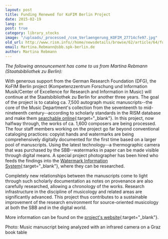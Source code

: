 ```yaml
---
layout: post
title: Funding Renewed for KoFIM Berlin Project
date: 2015-02-19
lang: en
post: true
category: library_stocks
image: "/uploads/_processed_/csm_Verlaengerung_KOFIM_27714cfe97.jpg"
old_url: http://www.rism.info//home/newsdetails/browse/62/article/64/funding-renewed-for-kofim-berlin-project.html
email: Martina.Rebmann@sbb.spk-berlin.de
author: Martina Rebmann
---
```



_The following announcement has come to us from Martina Rebmann (Staatsbibliothek zu Berlin):_

With generous support from the German Research Foundation (DFG), the KoFIM Berlin project (Kompetenzzentrum Forschung und Information Musik/Center of Excellence for Research and Information in Music) will continue at the Staatsbibliothek zu Berlin for another three years. The goal of the project is to catalog ca. 7,500 autograph music manuscripts--the core of the Music Department's collection from the seventeenth to mid-nineteenth century--according to scholarly standards in the RISM database and make them [searchable online](https://opac.rism.info/metaopac/start.do?View=rism){:target="_blank"}. In this project, now halfway through, the works of ca. 1,600 composers are being processed. The four staff members working on the project go far beyond conventional cataloging practices: copyist hands and watermarks are being comprehensively digitally documented for the first time based on a larger pool of manuscripts. Using the latest technology--a thermographic camera that was purchased by the SBB--watermarks in paper can be made visible through digital means. A special project photographer has been hired who feeds the findings into the [Watermark Information System](http://www.wasserzeichen-online.de/wzis/index.php){:target="_blank"}, where they can be researched.

Completely new relationships between the manuscripts come to light through such scholarly documentation as notes on provenance are also carefully researched, allowing a chronology of the works. Research infrastructure in the discipline of musicology and related areas are significantly advanced. This project thus contributes to a sustainable improvement of the research environment for source-oriented musicology at both the SBB and in the digital world.

More information can be found on the [project's website](http://staatsbibliothek-berlin.de/die-staatsbibliothek/abteilungen/musik/projekte/dfg-projekt-kofim-berlin/){:target="_blank"}.



Photo: Music manuscript being analyzed with an infrared camera on a Graz book table

<script type="text/javascript">var switchTo5x=true;</script><script type="text/javascript" src="http://w.sharethis.com/button/buttons.js"></script><script type="text/javascript">stLight.options({publisher: "9b601438-1ce1-49d8-bfd7-9cff5df54c17", doNotHash: false, doNotCopy: false, hashAddressBar: false});</script>